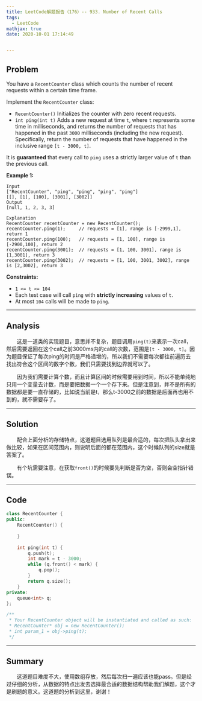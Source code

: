 ```yaml
---
title: LeetCode解题报告（176）-- 933. Number of Recent Calls
tags:
  - LeetCode
mathjax: true
date: 2020-10-01 17:14:49


---
```


## Problem

You have a `RecentCounter` class which counts the number of recent requests within a certain time frame.

Implement the `RecentCounter` class:

- `RecentCounter()` Initializes the counter with zero recent requests.
- `int ping(int t)` Adds a new request at time `t`, where `t` represents some time in milliseconds, and returns the number of requests that has happened in the past `3000` milliseconds (including the new request). Specifically, return the number of requests that have happened in the inclusive range `[t - 3000, t]`.

It is **guaranteed** that every call to `ping` uses a strictly larger value of `t` than the previous call.

<!-- more -->

**Example 1:**

```
Input
["RecentCounter", "ping", "ping", "ping", "ping"]
[[], [1], [100], [3001], [3002]]
Output
[null, 1, 2, 3, 3]

Explanation
RecentCounter recentCounter = new RecentCounter();
recentCounter.ping(1);     // requests = [1], range is [-2999,1], return 1
recentCounter.ping(100);   // requests = [1, 100], range is [-2900,100], return 2
recentCounter.ping(3001);  // requests = [1, 100, 3001], range is [1,3001], return 3
recentCounter.ping(3002);  // requests = [1, 100, 3001, 3002], range is [2,3002], return 3
```

**Constraints:**

- `1 <= t <= 104`
- Each test case will call `ping` with **strictly increasing** values of `t`.
- At most `104` calls will be made to `ping`.

------

## Analysis

&emsp;&emsp;这是一道类的实现题目，意思并不复杂，题目调用`ping(t)`来表示一次call，然后需要返回在这个call之前3000ms内的call的次数，范围是`[t - 3000, t]`。因为题目保证了每次ping的时间是严格递增的，所以我们不需要每次都往前遍历去找出符合这个区间的数字个数，我们只需要找到边界就可以了。

&emsp;&emsp;因为我们需要计算个数，而且计算区间的时候需要用到时间，所以不能单纯地只用一个变量去计数，而是要把数据一个一个存下来。但是注意到，并不是所有的数据都是要一直存储的，比如说当前是t，那么t-3000之前的数据是后面再也用不到的，就不需要存了。

------

## Solution

&emsp;&emsp;配合上面分析的存储特点，这道题目选用队列是最合适的，每次把队头拿出来做比较，如果在区间范围内，则说明后面的都在范围内，这个时候队列的size就是答案了。

&emsp;&emsp;有个坑需要注意，在获取`front()`的时候要先判断是否为空，否则会空指针错误。

------

## Code

```c++
class RecentCounter {
public:
    RecentCounter() {
    
    }
    
    int ping(int t) {
        q.push(t);
        int mark = t - 3000;
        while (q.front() < mark) {
            q.pop();
        }
        return q.size();
    }
private:
    queue<int> q;
};

/**
 * Your RecentCounter object will be instantiated and called as such:
 * RecentCounter* obj = new RecentCounter();
 * int param_1 = obj->ping(t);
 */
```

------

## Summary

&emsp;&emsp;这道题目难度不大，使用数组存放，然后每次扫一遍应该也能pass。但是经过仔细的分析，从数据的特点出发去选择最合适的数据结构帮助我们解题，这个才是刷题的意义。这道题的分析到这里，谢谢！
